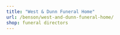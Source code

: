 ```yaml
---
title: "West & Dunn Funeral Home"
url: /benson/west-and-dunn-funeral-home/
shop: funeral directors
---
```

